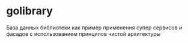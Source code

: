 # golibrary
База данных библиотеки как пример применения супер сервисов и фасадов с использованием принципов чистой архитектуры
